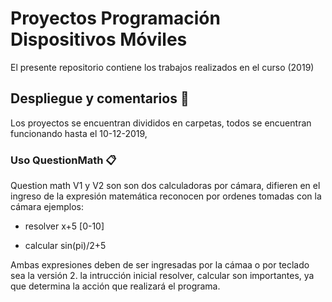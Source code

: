 # Proyectos Programación Dispositivos Móviles

El presente repositorio contiene los trabajos realizados en el curso (2019)
## Despliegue y comentarios 🚀

Los proyectos se encuentran divididos en carpetas, todos se encuentran funcionando hasta el 10-12-2019, 


### Uso QuestionMath 📋
Question math V1 y V2 son son dos calculadoras por cámara, difieren en el ingreso de la expresión matemática
reconocen por ordenes tomadas con la cámara ejemplos:


* resolver x+5 [0-10]


* calcular sin(pi)/2+5

Ambas expresiones deben de ser ingresadas por la cámaa o por teclado sea la versión 2. la intrucción inicial resolver, calcular
son importantes, ya que determina la acción que realizará el programa.
